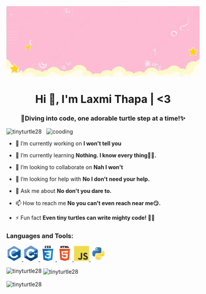 ![logo](https://github.com/tinyturtle28/tinyturtle28/blob/main/cuties%20banner.png)

<h1 align="center">Hi 👋, I'm Laxmi Thapa | <3</h1>
<h3 align="center">🌟Diving into code, one adorable turtle step at a time!✨</h3>

<img align="right" alt="cooding" width="400" src="https://thumb.ac-illust.com/32/321ad2f25984c5aacb0cd7697ca6af58_t.jpeg">

<p align="left"> <img src="https://komarev.com/ghpvc/?username=tinyturtle28&label=Profile%20views&color=0e75b6&style=flat" alt="tinyturtle28" /> </p>



- 🔭 I’m currently working on **I won't tell you**

- 🌱 I’m currently learning **Nothing. I know every thing😮‍💨.**

- 👯 I’m looking to collaborate on **Nah I won't**

- 🤝 I’m looking for help with **No I don't need your help.**

- 💬 Ask me about **No don't you dare to.**

- 📫 How to reach me **No you can't even reach near me😏.**

- ⚡ Fun fact **Even tiny turtles can write mighty code! 🐢✨**

<h3 align="left">Languages and Tools:</h3>
<p align="left"> <a href="https://www.cprogramming.com/" target="_blank" rel="noreferrer"> <img src="https://raw.githubusercontent.com/devicons/devicon/master/icons/c/c-original.svg" alt="c" width="40" height="40"/> </a> <a href="https://www.w3schools.com/cpp/" target="_blank" rel="noreferrer"> <img src="https://raw.githubusercontent.com/devicons/devicon/master/icons/cplusplus/cplusplus-original.svg" alt="cplusplus" width="40" height="40"/> </a> <a href="https://www.w3schools.com/css/" target="_blank" rel="noreferrer"> <img src="https://raw.githubusercontent.com/devicons/devicon/master/icons/css3/css3-original-wordmark.svg" alt="css3" width="40" height="40"/> </a> <a href="https://www.w3.org/html/" target="_blank" rel="noreferrer"> <img src="https://raw.githubusercontent.com/devicons/devicon/master/icons/html5/html5-original-wordmark.svg" alt="html5" width="40" height="40"/> </a> <a href="https://developer.mozilla.org/en-US/docs/Web/JavaScript" target="_blank" rel="noreferrer"> <img src="https://raw.githubusercontent.com/devicons/devicon/master/icons/javascript/javascript-original.svg" alt="javascript" width="40" height="40"/> </a> <a href="https://www.python.org" target="_blank" rel="noreferrer"> <img src="https://raw.githubusercontent.com/devicons/devicon/master/icons/python/python-original.svg" alt="python" width="40" height="40"/> </a> </p>

<p><img align="left" src="https://github-readme-stats.vercel.app/api/top-langs?username=tinyturtle28&show_icons=true&locale=en&layout=compact" alt="tinyturtle28" /></p>

<p>&nbsp;<img align="center" src="https://github-readme-stats.vercel.app/api?username=tinyturtle28&show_icons=true&locale=en" alt="tinyturtle28" /></p>

<p><img align="center" src="https://github-readme-streak-stats.herokuapp.com/?user=tinyturtle28&" alt="tinyturtle28" /></p>
